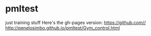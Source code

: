 # pmltest
just training stuff
Here's the gh-pages version: https://github.com//
http://penelosimbo.github.io/pmltest/Gym_control.html
